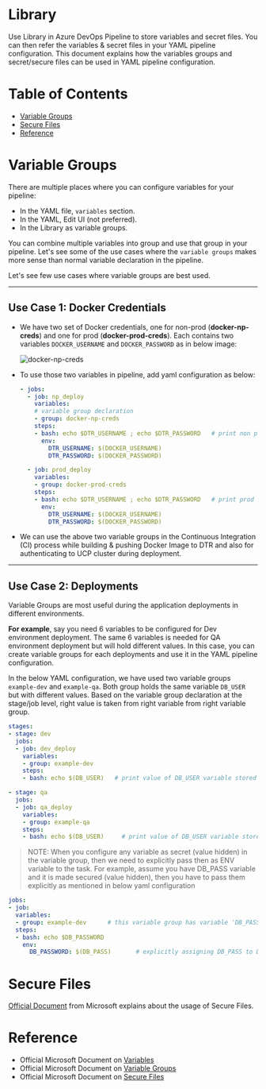 # Library

Use Library in Azure DevOps Pipeline to store variables and secret files.  You can then refer the variables & secret files in your YAML pipeline configuration.  This document explains how the variables groups and secret/secure files can be used in YAML pipeline configuration.

# Table of Contents
- [Variable Groups](#variable-groups)
- [Secure Files](#secure-files)
- [Reference](#reference)

# Variable Groups
There are multiple places where you can configure variables for your pipeline:
- In the YAML file, `variables` section.
- In the YAML, Edit UI (not preferred).
- In the Library as variable groups.

You can combine multiple variables into group and use that group in your pipeline.  Let's see some of the use cases where the `variable groups` makes more sense than normal variable declaration in the pipeline.

Let's see few use cases where variable groups are best used.

---

## Use Case 1: Docker Credentials
- We have two set of Docker credentials, one for non-prod (**docker-np-creds**) and one for prod (**docker-prod-creds**).  Each contains two variables `DOCKER_USERNAME` and `DOCKER_PASSWORD` as in below image:

  ![docker-np-creds](https://github.com/PremierInc/code-devops-documents/blob/feature/example-maven-dtr-ucp/azure_devops/pipeline/resources/docker-np-creds.PNG?raw=true)

- To use those two variables in pipeline, add yaml configuration as below: 
  ```YAML
  - jobs: 
    - job: np_deploy
      variables:
      # variable group declaration
      - group: docker-np-creds
      steps:
      - bash: echo $DTR_USERNAME ; echo $DTR_PASSWORD   # print non prod credentials
        env:
          DTR_USERNAME: $(DOCKER_USERNAME)
          DTR_PASSWORD: $(DOCKER_PASSWORD)

    - job: prod_deploy
      variables:
      - group: docker-prod-creds
      steps:
      - bash: echo $DTR_USERNAME ; echo $DTR_PASSWORD   # print prod credentials
        env:
          DTR_USERNAME: $(DOCKER_USERNAME)
          DTR_PASSWORD: $(DOCKER_PASSWORD)
  ```

- We can use the above two variable groups in the Continuous Integration (CI) process while building & pushing Docker Image to DTR and also for authenticating to UCP cluster during deployment.

---

## Use Case 2: Deployments
Variable Groups are most useful during the application deployments in different environments.  

**For example**, say you need 6 variables to be configured for Dev environment deployment.  The same 6 variables is needed for QA environment deployment but will hold different values.  In this case, you can create variable groups for each deployments and use it in the YAML pipeline configuration.

In the below YAML configuration, we have used two variable groups `example-dev` and `example-qa`.  Both group holds the same variable `DB_USER` but with different values.  Based on the variable group declaration at the stage/job level, right value is taken from right variable from right variable group. 

```YAML
stages:
- stage: dev
  jobs:
  - job: dev_deploy
    variables:
    - group: example-dev
    steps:
    - bash: echo $(DB_USER)   # print value of DB_USER variable stored in example-dev variable group

- stage: qa
  jobs:
  - job: qa_deploy
    variables:
    - group: example-qa
    steps:
    - bash: echo $(DB_USER)     # print value of DB_USER variable stored in example-qa variable group
```

> NOTE: When you configure any variable as secret (value hidden) in the variable group, then we need to explicitly pass then as ENV variable to the task. For example, assume you have DB_PASS variable and it is made secured (value hidden), then you have to pass them explicitly as mentioned in below yaml configuration

```YAML
jobs:
- job:
  variables:
  - group: example-dev      # this variable group has variable 'DB_PASS'
  steps:
  - bash: echo $DB_PASSWORD
    env:
      DB_PASSWORD: $(DB_PASS)       # explicitly assigning DB_PASS to DB_PASSWORD env variable.
```

# Secure Files

[Official Document](https://docs.microsoft.com/en-us/azure/devops/pipelines/library/secure-files?view=azure-devops) from Microsoft explains about the usage of Secure Files. 

# Reference

- Official Microsoft Document on [Variables](https://docs.microsoft.com/en-us/azure/devops/pipelines/process/variables?view=azure-devops&tabs=yaml%2Cbatch)
- Official Microsoft Document on [Variable Groups](https://docs.microsoft.com/en-us/azure/devops/pipelines/scripts/cli/pipeline-variable-group-secret-nonsecret-variables?view=azure-devops)
- Official Microsoft Document on [Secure Files](https://docs.microsoft.com/en-us/azure/devops/pipelines/library/secure-files?view=azure-devops)
